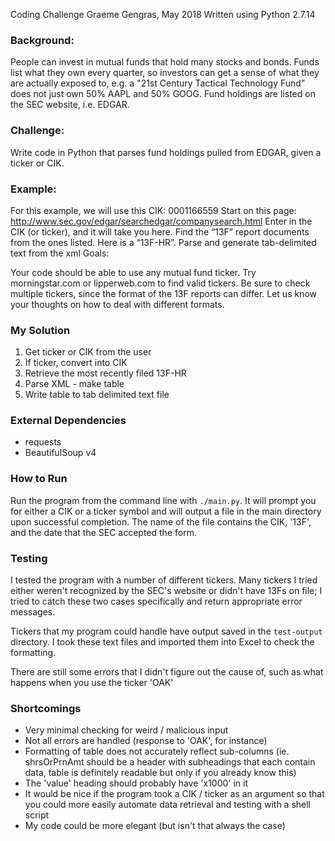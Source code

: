 Coding Challenge
Graeme Gengras, May 2018
Written using Python 2.7.14

### Background:

People can invest in mutual funds that hold many stocks and bonds. Funds list what they own every quarter, so investors can get a sense of what they are actually exposed to, e.g. a "21st Century Tactical Technology Fund" does not just own 50% AAPL and 50% GOOG. Fund holdings are listed on the SEC website, i.e. EDGAR.

### Challenge:

Write code in Python that parses fund holdings pulled from EDGAR, given a ticker or CIK.

### Example:

For this example, we will use this CIK: 0001166559
Start on this page: http://www.sec.gov/edgar/searchedgar/companysearch.html
Enter in the CIK (or ticker), and it will take you here.
Find the “13F” report documents from the ones listed. Here is a “13F-HR”.
Parse and generate tab-delimited text from the xml
Goals:

Your code should be able to use any mutual fund ticker. Try morningstar.com or lipperweb.com to find valid tickers.
Be sure to check multiple tickers, since the format of the 13F reports can differ.
Let us know your thoughts on how to deal with different formats.  

### My Solution
1. Get ticker or CIK from the user
2. If ticker, convert into CIK
3. Retrieve the most recently filed 13F-HR
4. Parse XML - make table
5. Write table to tab delimited text file

### External Dependencies
- requests
- BeautifulSoup v4

### How to Run
Run the program from the command line with `./main.py`.  It will prompt you
for either a CIK or a ticker symbol and will output a file in the main directory
upon successful completion.  The name of the file contains the CIK, '13F',
and the date that the SEC accepted the form.

### Testing
I tested the program with a number of different tickers. Many tickers I tried
either weren't recognized by the SEC's website or didn't have 13Fs on file;
I tried to catch these two cases specifically and return appropriate error messages.

Tickers that my program could handle have output saved in the `test-output` directory.
I took these text files and imported them into Excel to check the formatting.

There are still some errors that I didn't figure out the cause of, such as
what happens when you use the ticker 'OAK'

### Shortcomings
- Very minimal checking for weird / malicious input
- Not all errors are handled (response to 'OAK', for instance)
- Formatting of table does not accurately reflect sub-columns (ie. shrsOrPrnAmt should be a header with subheadings that each contain data, table is definitely readable but only if you already know this)
- The 'value' heading should probably have 'x1000' in it
- It would be nice if the program took a CIK / ticker as an argument so that you could more easily automate data retrieval and testing with a shell script
- My code could be more elegant (but isn't that always the case)
